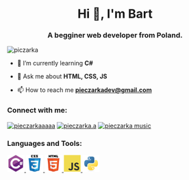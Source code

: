 <h1 align="center">Hi 👋, I'm Bart</h1>
<h3 align="center">A begginer web developer from Poland.</h3>

<p align="left"> <img src="https://komarev.com/ghpvc/?username=piczarka&label=Profile%20views&color=0e75b6&style=flat" alt="piczarka" /> </p>

- 🌱 I’m currently learning **C#**

- 💬 Ask me about **HTML, CSS, JS**

- 📫 How to reach me **pieczarkadev@gmail.com**

<h3 align="left">Connect with me:</h3>
<p align="left">
<a href="https://twitter.com/pieczarkaaaaa" target="blank"><img align="center" src="https://raw.githubusercontent.com/rahuldkjain/github-profile-readme-generator/master/src/images/icons/Social/twitter.svg" alt="pieczarkaaaaa" height="30" width="40" /></a>
<a href="https://instagram.com/pieczarka.a" target="blank"><img align="center" src="https://raw.githubusercontent.com/rahuldkjain/github-profile-readme-generator/master/src/images/icons/Social/instagram.svg" alt="pieczarka.a" height="30" width="40" /></a>
<a href="https://www.youtube.com/c/pieczarka music" target="blank"><img align="center" src="https://raw.githubusercontent.com/rahuldkjain/github-profile-readme-generator/master/src/images/icons/Social/youtube.svg" alt="pieczarka music" height="30" width="40" /></a>
</p>

<h3 align="left">Languages and Tools:</h3>
<p align="left"> <a href="https://www.w3schools.com/cs/" target="_blank" rel="noreferrer"> <img src="https://raw.githubusercontent.com/devicons/devicon/master/icons/csharp/csharp-original.svg" alt="csharp" width="40" height="40"/> </a> <a href="https://www.w3schools.com/css/" target="_blank" rel="noreferrer"> <img src="https://raw.githubusercontent.com/devicons/devicon/master/icons/css3/css3-original-wordmark.svg" alt="css3" width="40" height="40"/> </a> <a href="https://www.w3.org/html/" target="_blank" rel="noreferrer"> <img src="https://raw.githubusercontent.com/devicons/devicon/master/icons/html5/html5-original-wordmark.svg" alt="html5" width="40" height="40"/> </a> <a href="https://developer.mozilla.org/en-US/docs/Web/JavaScript" target="_blank" rel="noreferrer"> <img src="https://raw.githubusercontent.com/devicons/devicon/master/icons/javascript/javascript-original.svg" alt="javascript" width="40" height="40"/> </a> <a href="https://www.python.org" target="_blank" rel="noreferrer"> <img src="https://raw.githubusercontent.com/devicons/devicon/master/icons/python/python-original.svg" alt="python" width="40" height="40"/> </a> </p>
